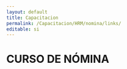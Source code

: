 ```yaml
---
layout: default
title: Capacitacion
permalink: /Capacitacion/HRM/nomina/links/
editable: si
---
```


# CURSO DE NÓMINA
